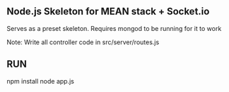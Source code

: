 Node.js Skeleton for MEAN stack + Socket.io
----
Serves as a preset skeleton. Requires mongod to be running for it to work


Note: Write all controller code in src/server/routes.js 


RUN
---
npm install
node app.js

